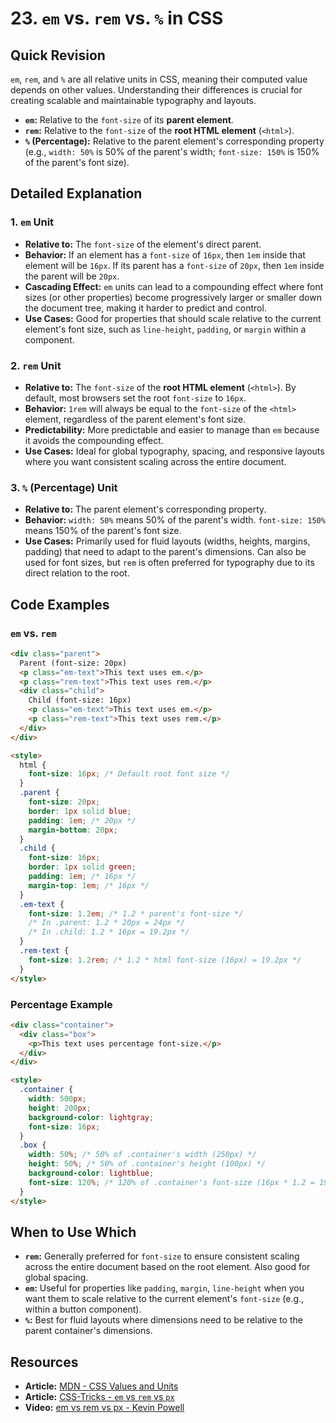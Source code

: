 
# 23. `em` vs. `rem` vs. `%` in CSS

## Quick Revision

`em`, `rem`, and `%` are all relative units in CSS, meaning their computed value depends on other values. Understanding their differences is crucial for creating scalable and maintainable typography and layouts.

*   **`em`:** Relative to the `font-size` of its **parent element**.
*   **`rem`:** Relative to the `font-size` of the **root HTML element** (`<html>`).
*   **`%` (Percentage):** Relative to the parent element's corresponding property (e.g., `width: 50%` is 50% of the parent's width; `font-size: 150%` is 150% of the parent's font size).

## Detailed Explanation

### 1. `em` Unit

*   **Relative to:** The `font-size` of the element's direct parent.
*   **Behavior:** If an element has a `font-size` of `16px`, then `1em` inside that element will be `16px`. If its parent has a `font-size` of `20px`, then `1em` inside the parent will be `20px`.
*   **Cascading Effect:** `em` units can lead to a compounding effect where font sizes (or other properties) become progressively larger or smaller down the document tree, making it harder to predict and control.
*   **Use Cases:** Good for properties that should scale relative to the current element's font size, such as `line-height`, `padding`, or `margin` within a component.

### 2. `rem` Unit

*   **Relative to:** The `font-size` of the **root HTML element** (`<html>`). By default, most browsers set the root `font-size` to `16px`.
*   **Behavior:** `1rem` will always be equal to the `font-size` of the `<html>` element, regardless of the parent element's font size.
*   **Predictability:** More predictable and easier to manage than `em` because it avoids the compounding effect.
*   **Use Cases:** Ideal for global typography, spacing, and responsive layouts where you want consistent scaling across the entire document.

### 3. `%` (Percentage) Unit

*   **Relative to:** The parent element's corresponding property.
*   **Behavior:** `width: 50%` means 50% of the parent's width. `font-size: 150%` means 150% of the parent's font size.
*   **Use Cases:** Primarily used for fluid layouts (widths, heights, margins, padding) that need to adapt to the parent's dimensions. Can also be used for font sizes, but `rem` is often preferred for typography due to its direct relation to the root.

## Code Examples

### `em` vs. `rem`

```html
<div class="parent">
  Parent (font-size: 20px)
  <p class="em-text">This text uses em.</p>
  <p class="rem-text">This text uses rem.</p>
  <div class="child">
    Child (font-size: 16px)
    <p class="em-text">This text uses em.</p>
    <p class="rem-text">This text uses rem.</p>
  </div>
</div>

<style>
  html {
    font-size: 16px; /* Default root font size */
  }
  .parent {
    font-size: 20px;
    border: 1px solid blue;
    padding: 1em; /* 20px */
    margin-bottom: 20px;
  }
  .child {
    font-size: 16px;
    border: 1px solid green;
    padding: 1em; /* 16px */
    margin-top: 1em; /* 16px */
  }
  .em-text {
    font-size: 1.2em; /* 1.2 * parent's font-size */
    /* In .parent: 1.2 * 20px = 24px */
    /* In .child: 1.2 * 16px = 19.2px */
  }
  .rem-text {
    font-size: 1.2rem; /* 1.2 * html font-size (16px) = 19.2px */
  }
</style>
```

### Percentage Example

```html
<div class="container">
  <div class="box">
    <p>This text uses percentage font-size.</p>
  </div>
</div>

<style>
  .container {
    width: 500px;
    height: 200px;
    background-color: lightgray;
    font-size: 16px;
  }
  .box {
    width: 50%; /* 50% of .container's width (250px) */
    height: 50%; /* 50% of .container's height (100px) */
    background-color: lightblue;
    font-size: 120%; /* 120% of .container's font-size (16px * 1.2 = 19.2px) */
  }
</style>
```

## When to Use Which

*   **`rem`:** Generally preferred for `font-size` to ensure consistent scaling across the entire document based on the root element. Also good for global spacing.
*   **`em`:** Useful for properties like `padding`, `margin`, `line-height` when you want them to scale relative to the current element's `font-size` (e.g., within a button component).
*   **`%`:** Best for fluid layouts where dimensions need to be relative to the parent container's dimensions.

## Resources

*   **Article:** [MDN - CSS Values and Units](https://developer.mozilla.org/en-US/docs/Web/CSS/CSS_Values_and_Units)
*   **Article:** [CSS-Tricks - `em` vs `rem` vs `px`](https://css-tricks.com/the-difference-between-ems-and-rems/)
*   **Video:** [em vs rem vs px - Kevin Powell](https://www.youtube.com/watch?v=static-relative-absolute-fixed-sticky)
